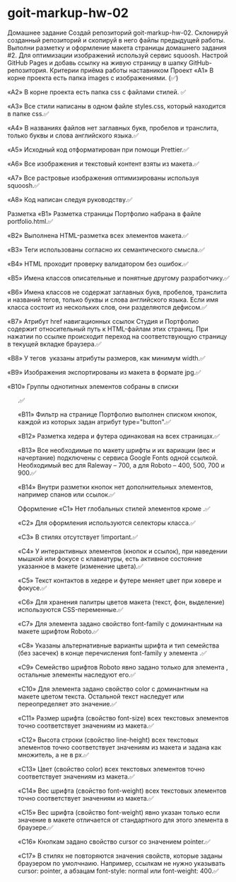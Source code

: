 # goit-markup-hw-02

Домашнее задание Создай репозиторий goit-markup-hw-02. Склонируй созданный
репозиторий и скопируй в него файлы предыдущей работы. Выполни разметку и
оформление макета страницы домашнего задания #2. Для оптимизации изображений
используй сервис squoosh. Настрой GitHub Pages и добавь ссылку на живую страницу
в шапку GitHub-репозитория. Критерии приёма работы наставником Проект «A1» В
корне проекта есть папка images с изображениями. (✅)

«A2» В корне проекта есть папка css с файлами стилей. ✅

«A3» Все стили написаны в одном файле styles.css, который находится в папке
css.✅

«A4» В названиях файлов нет заглавных букв, пробелов и транслита, только буквы и
слова английского языка.✅

«A5» Исходный код отформатирован при помощи Prettier.✅

«A6» Все изображения и текстовый контент взяты из макета.✅

«A7» Все растровые изображения оптимизированы используя squoosh.✅

«A8» Код написан следуя руководству.✅

Разметка «B1» Разметка страницы Портфолио набрана в файле portfolio.html.✅

«B2» Выполнена HTML-разметка всех элементов макета.✅

«B3» Теги использованы согласно их семантического смысла.✅

«B4» HTML проходит проверку валидатором без ошибок.✅

«B5» Имена классов описательные и понятные другому разработчику.✅

«B6» Имена классов не содержат заглавных букв, пробелов, транслита и названий
тегов, только буквы и слова английского языка. Если имя класса состоит из
нескольких слов, они разделяются дефисом.✅

«B7» Атрибут href навигационных ссылок Студия и Портфолио содержит относительный
путь к HTML-файлам этих страниц. При нажатии по ссылке происходит переход на
соответствующую страницу в текущей вкладке браузера.✅

«B8» У тегов <img> указаны атрибуты размеров, как минимум width.✅

«B9» Изображения экспортированы из макета в формате jpg.✅

«B10» Группы однотипных элементов собраны в списки <ul>.✅

«B11» Фильтр на странице Портфолио выполнен списком кнопок, каждой из которых
задан атрибут type="button".✅

«B12» Разметка хедера и футера одинаковая на всех страницах.✅

«B13» Все необходимые по макету шрифты и их вариации (вес и начертание)
подключены с сервиса Google Fonts одной ссылкой. Необходимый вес для Raleway –
700, а для Roboto – 400, 500, 700 и 900.✅

«B14» Внутри разметки кнопок нет дополнительных элементов, например спанов или
ссылок.✅

Оформление «C1» Нет глобальных стилей элементов кроме <body>.✅

«C2» Для оформления используются селекторы класса.✅

«C3» В стилях отсутствует !important.✅

«C4» У интерактивных элементов (кнопок и ссылок), при наведении мышкой или
фокусе с клавиатуры, есть активное состояние указанное в макете (изменение
цвета).✅

«С5» Текст контактов в хедере и футере меняет цвет при ховере и фокусе.✅

«C6» Для хранения палитры цветов макета (текст, фон, выделение) используются
CSS-переменные.✅

«С7» Для элемента <body> задано свойство font-family с доминантным на макете
шрифтом Roboto.✅

«С8» Указаны альтернативные варианты шрифта и тип семейства (без засечек) в
конце перечисления font-family у элемента <body>.✅

«С9» Семейство шрифтов Roboto явно задано только для элемента <body>, остальные
элементы наследуют его.✅

«С10» Для элемента <body> задано свойство color с доминантным на макете цветом
текста. Остальной текст наследует или переопределяет это значение.✅

«С11» Размер шрифта (свойство font-size) всех текстовых элементов точно
соответствует значениям из макета.✅

«С12» Высота строки (свойство line-height) всех текстовых элементов точно
соответствует значениям из макета и задана как множитель, а не в px.✅

«С13» Цвет (свойство color) всех текстовых элементов точно соответствует
значениям из макета.✅

«С14» Вес шрифта (свойство font-weight) всех текстовых элементов точно
соответствует значениям из макета.✅

«С15» Вес шрифта (свойство font-weight) явно указан только если значение в
макете отличается от стандартного для этого элемента в браузере.✅

«С16» Кнопкам задано свойство cursor со значением pointer.✅

«С17» В стилях не повторяются значения свойств, которые заданы браузером по
умолчнаию. Например, ссылкам не нужно указывать cursor: pointer, а абзацам
font-style: normal или font-weight: 400.✅
